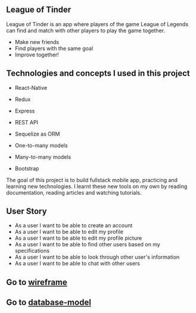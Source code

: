 ## League of Tinder

League of Tinder is an app where players of the game League of Legends can find and match with other players to play the game together. 

  * Make new friends
  * Find players with the same goal
  * Improve together!

## Technologies and concepts I used in this project

  *  React-Native
  *  Redux
  *  Express
  *  REST API
  *  Sequelize as ORM
  *  One-to-many models
  *  Many-to-many models 
  
  * Bootstrap 

The goal of this project is to build fullstack mobile app, practicing and learning new technologies. I learnt these new tools on my own by reading documentation, reading articles and watching tutorials.


## User Story

* As a user I want to be able to create an account
* As a user I want to be able to edit my profile
* As a user I want to be able to edit my profile picture
* As a user I want to be able to find other users based on my specifications
* As a user I want to be able to look through other user's information
* As a user I want to be able to chat with other users

## Go to [wireframe](https://wireframepro.mockflow.com/view/M2833d785d24a3b33ed266bdd61e6fc871617376920223)
## Go to [database-model](https://dbdiagram.io/d/606d834becb54e10c33f16c5)

